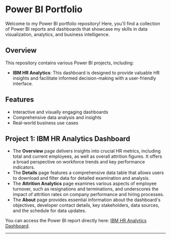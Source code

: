 # Power BI Portfolio

Welcome to my Power BI portfolio repository! Here, you'll find a collection of Power BI reports and dashboards that showcase my skills in data visualization, analytics, and business intelligence.

## Overview

This repository contains various Power BI projects, including:

- **IBM HR Analytics**: This dashboard is designed to provide valuable HR insights and facilitate informed decision-making with a user-friendly interface.

## Features

- Interactive and visually engaging dashboards
- Comprehensive data analysis and insights
- Real-world business use cases

## Project 1: IBM HR Analytics Dashboard
- The **Overview** page delivers insights into crucial HR metrics, including total and current employees, as well as overall attrition figures. It offers a broad perspective on workforce trends and key performance indicators.
- The **Details** page features a comprehensive data table that allows users to download and filter data for detailed examination and analysis.
- The **Attrition Analytics** page examines various aspects of employee turnover, such as resignations and terminations, and underscores the impact of attrition rates on company performance and hiring processes.
- The **About** page provides essential information about the dashboard's objectives, developer contact details, key stakeholders, data sources, and the schedule for data updates.

You can access the Power BI report directly here: [IBM HR Analytics Dashboard](https://app.powerbi.com/Redirect?action=OpenReport&appId=387a7229-a18c-4406-af4e-285aae91de42&reportObjectId=2f5f7d60-5eb0-4d53-a331-0c6c25870bf3&ctid=bf6a877c-cf65-4840-b2fa-e5853f794ea0&reportPage=cf783121e7d32d9108c9&pbi_source=appShareLink&portalSessionId=54ffc275-bb64-41f4-a821-97f2c5808674).

---


